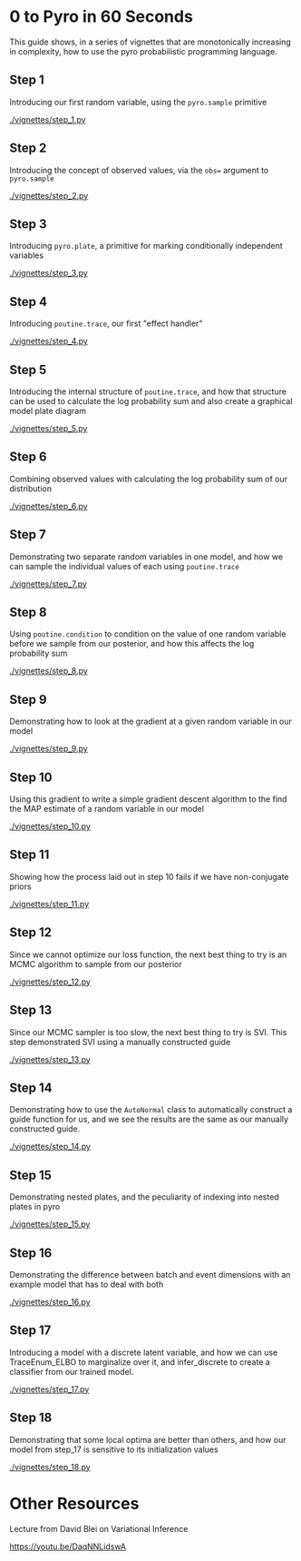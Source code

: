 # 0 to Pyro in 60 Seconds

This guide shows, in a series of vignettes that are monotonically increasing in complexity, how to use the
pyro probabilistic programming language.


## Step 1

Introducing our first random variable, using the `pyro.sample` primitive

[./vignettes/step_1.py](step_1.py)

## Step 2

Introducing the concept of observed values, via the `obs=` argument to `pyro.sample`

[./vignettes/step_2.py](step_2.py)

## Step 3

Introducing `pyro.plate`, a primitive for marking conditionally independent variables

[./vignettes/step_3.py](step_3.py)

## Step 4

Introducing `poutine.trace`, our first "effect handler"

[./vignettes/step_4.py](step_4.py)

## Step 5

Introducing the internal structure of `poutine.trace`, and how that structure can be used to calculate the 
log probability sum and also create a graphical model plate diagram

[./vignettes/step_5.py](step_5.py)

## Step 6

Combining observed values with calculating the log probability sum of our distribution

[./vignettes/step_6.py](step_6.py)

## Step 7

Demonstrating two separate random variables in one model, and how we can sample the individual values of each
using `poutine.trace`

[./vignettes/step_7.py](step_7.py)

## Step 8

Using `poutine.condition` to condition on the value of one random variable before we sample from our posterior,
and how this affects the log probability sum

[./vignettes/step_8.py](step_8.py)

## Step 9

Demonstrating how to look at the gradient at a given random variable in our model

[./vignettes/step_9.py](step_9.py)

## Step 10

Using this gradient to write a simple gradient descent algorithm to the find the MAP estimate of a random variable
in our model

[./vignettes/step_10.py](step_10.py)

## Step 11

Showing how the process laid out in step 10 fails if we have non-conjugate priors

[./vignettes/step_11.py](step_11.py)

## Step 12

Since we cannot optimize our loss function, the next best thing to try is an MCMC algorithm to sample from our posterior

[./vignettes/step_12.py](step_12.py)

## Step 13

Since our MCMC sampler is too slow, the next best thing to try is SVI. This step demonstrated SVI using a manually
constructed guide

[./vignettes/step_13.py](step_13.py)

## Step 14

Demonstrating how to use the `AutoNormal` class to automatically construct a guide function for us, and we 
see the results are the same as our manually constructed guide.

[./vignettes/step_14.py](step_14.py)

## Step 15

Demonstrating nested plates, and the peculiarity of indexing into nested plates in pyro

[./vignettes/step_15.py](step_15.py)

## Step 16

Demonstrating the difference between batch and event dimensions with an example model that has to deal with both

[./vignettes/step_16.py](step_16.py)

## Step 17

Introducing a model with a discrete latent variable, and how we can use TraceEnum_ELBO to marginalize over it,
and infer_discrete to create a classifier from our trained model.

[./vignettes/step_17.py](step_17.py)

## Step 18

Demonstrating that some local optima are better than others, and how our model from step_17 is sensitive to its
initialization values

[./vignettes/step_18.py](step_18.py)

# Other Resources

Lecture from David Blei on Variational Inference

https://youtu.be/DaqNNLidswA